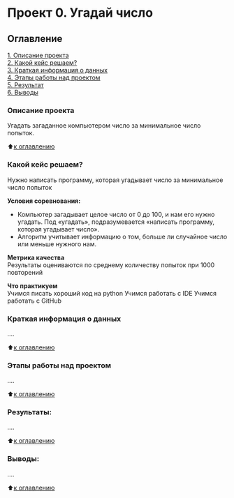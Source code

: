 # Проект 0. Угадай число

## Оглавление  
[1. Описание проекта](https://github.com/Lefandric/sf_data_science/blob/main/project_0/README.md#Описание-проекта)  
[2. Какой кейс решаем?](https://github.com/Lefandric/sf_data_science/blob/main/project_0/.README.md#Какой-кейс-решаем)  
[3. Краткая информация о данных](https://github.com/Lefandric/sf_data_science/blob/main/project_0/.README.md#Краткая-информация-о-данных)  
[4. Этапы работы над проектом](https://github.com/Lefandric/sf_data_science/blob/main/project_0/.README.md#Этапы-работы-над-проектом)  
[5. Результат](https://github.com/Lefandric/sf_data_science/blob/main/project_0/.README.md#Результат)    
[6. Выводы](https://github.com/Lefandric/sf_data_science/blob/main/project_0/.README.md#Выводы) 

### Описание проекта    
Угадать загаданное компьютером число за минимальное число попыток.

:arrow_up:[к оглавлению](https://github.com/Lefandric/sf_data_science/blob/main/project_0/.README.md#Оглавление)


### Какой кейс решаем?    
Нужно написать программу, которая угадывает число за минимальное число попыток

**Условия соревнования:**  
- Компьютер загадывает целое число от 0 до 100, и нам его нужно угадать. Под «угадать», подразумевается «написать программу, которая угадывает число».
- Алгоритм учитывает информацию о том, больше ли случайное число или меньше нужного нам.

**Метрика качества**     
Результаты оцениваются по среднему количеству попыток при 1000 повторений

**Что практикуем**     
Учимся писать хороший код на python
Учимся работать с IDE
Учимся работать с GitHub


### Краткая информация о данных
....
  
:arrow_up:[к оглавлению](https://github.com/Lefandric/sf_data_science/blob/main/project_0/.README.md#Оглавление)


### Этапы работы над проектом  
....

:arrow_up:[к оглавлению](https://github.com/Lefandric/sf_data_science/blob/main/project_0/.README.md#Оглавление)


### Результаты:  
....

:arrow_up:[к оглавлению](https://github.com/Lefandric/sf_data_science/blob/main/project_0/.README.md#Оглавление)


### Выводы:  
....

:arrow_up:[к оглавлению](https://github.com/Lefandric/sf_data_science/blob/main/project_0/.README.md#Оглавление)
